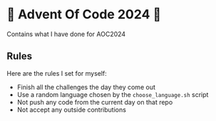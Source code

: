 # 🎄 Advent Of Code 2024 🎄

Contains what I have done for AOC2024

## Rules

Here are the rules I set for myself:

- Finish all the challenges the day they come out
- Use a random language chosen by the `choose_language.sh` script
- Not push any code from the current day on that repo
- Not accept any outside contributions
